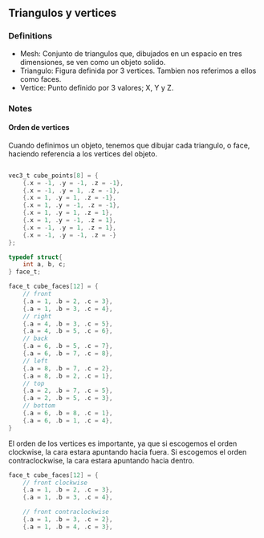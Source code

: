 ## Triangulos y vertices
### Definitions
-  Mesh: Conjunto de triangulos que, dibujados en un espacio en tres dimensiones, se ven como un objeto solido.
-  Triangulo: Figura definida por 3 vertices. Tambien nos referimos a ellos como faces.
-  Vertice: Punto definido por 3 valores; X, Y y Z.

### Notes
#### Orden de vertices
Cuando definimos un objeto, tenemos que dibujar cada triangulo, o face, haciendo referencia a los vertices del objeto.
```c

vec3_t cube_points[8] = {
    {.x = -1, .y = -1, .z = -1},
    {.x = -1, .y = 1, .z = -1},
    {.x = 1, .y = 1, .z = -1},
    {.x = 1, .y = -1, .z = -1},
    {.x = 1, .y = 1, .z = 1},
    {.x = 1, .y = -1, .z = 1},
    {.x = -1, .y = 1, .z = 1},
    {.x = -1, .y = -1, .z = -}
};

typedef struct{
    int a, b, c;
} face_t;

face_t cube_faces[12] = {
    // front
    {.a = 1, .b = 2, .c = 3},
    {.a = 1, .b = 3, .c = 4},
    // right
    {.a = 4, .b = 3, .c = 5},
    {.a = 4, .b = 5, .c = 6},
    // back
    {.a = 6, .b = 5, .c = 7},
    {.a = 6, .b = 7, .c = 8},
    // left
    {.a = 8, .b = 7, .c = 2},
    {.a = 8, .b = 2, .c = 1},
    // top
    {.a = 2, .b = 7, .c = 5},
    {.a = 2, .b = 5, .c = 3},
    // bottom
    {.a = 6, .b = 8, .c = 1},
    {.a = 6, .b = 1, .c = 4},
}
```
El orden de los vertices es importante, ya que si escogemos el orden clockwise, la cara estara apuntando hacia fuera.
Si escogemos el orden contraclockwise, la cara estara apuntando hacia dentro.
```c
face_t cube_faces[12] = {
    // front clockwise
    {.a = 1, .b = 2, .c = 3},
    {.a = 1, .b = 3, .c = 4},

    // front contraclockwise
    {.a = 1, .b = 3, .c = 2},
    {.a = 1, .b = 4, .c = 3},
```
